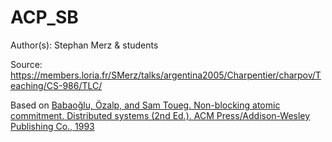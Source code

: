 # ACP_SB

Author(s): Stephan Merz & students

Source: https://members.loria.fr/SMerz/talks/argentina2005/Charpentier/charpov/Teaching/CS-986/TLC/

Based on [Babaoğlu, Özalp, and Sam Toueg. Non-blocking atomic commitment. Distributed systems (2nd Ed.). ACM Press/Addison-Wesley Publishing Co., 1993](https://dl.acm.org/citation.cfm?id=302436)

